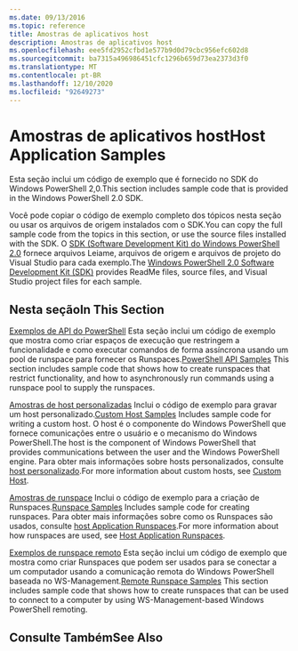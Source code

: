 ```yaml
---
ms.date: 09/13/2016
ms.topic: reference
title: Amostras de aplicativos host
description: Amostras de aplicativos host
ms.openlocfilehash: eee5fd2952cfbd1e577b9d0d79cbc956efc602d8
ms.sourcegitcommit: ba7315a496986451cfc1296b659d73ea2373d3f0
ms.translationtype: MT
ms.contentlocale: pt-BR
ms.lasthandoff: 12/10/2020
ms.locfileid: "92649273"
---
```

# <a name="host-application-samples"></a><span data-ttu-id="b756d-103">Amostras de aplicativos host</span><span class="sxs-lookup"><span data-stu-id="b756d-103">Host Application Samples</span></span>

<span data-ttu-id="b756d-104">Esta seção inclui um código de exemplo que é fornecido no SDK do Windows PowerShell 2,0.</span><span class="sxs-lookup"><span data-stu-id="b756d-104">This section includes sample code that is provided in the Windows PowerShell 2.0 SDK.</span></span>

 <span data-ttu-id="b756d-105">Você pode copiar o código de exemplo completo dos tópicos nesta seção ou usar os arquivos de origem instalados com o SDK.</span><span class="sxs-lookup"><span data-stu-id="b756d-105">You can copy the full sample code from the topics in this section, or use the source files installed with the SDK.</span></span> <span data-ttu-id="b756d-106">O [SDK (Software Development Kit) do Windows PowerShell 2.0](https://www.microsoft.com/download/details.aspx?id=2560) fornece arquivos Leiame, arquivos de origem e arquivos de projeto do Visual Studio para cada exemplo.</span><span class="sxs-lookup"><span data-stu-id="b756d-106">The [Windows PowerShell 2.0 Software Development Kit (SDK)](https://www.microsoft.com/download/details.aspx?id=2560) provides ReadMe files, source files, and Visual Studio project files for each sample.</span></span>

## <a name="in-this-section"></a><span data-ttu-id="b756d-107">Nesta seção</span><span class="sxs-lookup"><span data-stu-id="b756d-107">In This Section</span></span>

 <span data-ttu-id="b756d-108">[Exemplos de API do PowerShell](./windows-powershell-api-samples.md) Esta seção inclui um código de exemplo que mostra como criar espaços de execução que restringem a funcionalidade e como executar comandos de forma assíncrona usando um pool de runspace para fornecer os Runspaces.</span><span class="sxs-lookup"><span data-stu-id="b756d-108">[PowerShell API Samples](./windows-powershell-api-samples.md) This section includes sample code that shows how to create runspaces that restrict functionality, and how to asynchronously run commands using a runspace pool to supply the runspaces.</span></span>

 <span data-ttu-id="b756d-109">[Amostras de host personalizadas](./custom-host-samples.md) Inclui o código de exemplo para gravar um host personalizado.</span><span class="sxs-lookup"><span data-stu-id="b756d-109">[Custom Host Samples](./custom-host-samples.md) Includes sample code for writing a custom host.</span></span> <span data-ttu-id="b756d-110">O host é o componente do Windows PowerShell que fornece comunicações entre o usuário e o mecanismo do Windows PowerShell.</span><span class="sxs-lookup"><span data-stu-id="b756d-110">The host is the component of Windows PowerShell that provides communications between the user and the Windows PowerShell engine.</span></span> <span data-ttu-id="b756d-111">Para obter mais informações sobre hosts personalizados, consulte [host personalizado](./writing-a-windows-powershell-host-application.md).</span><span class="sxs-lookup"><span data-stu-id="b756d-111">For more information about custom hosts, see [Custom Host](./writing-a-windows-powershell-host-application.md).</span></span>

 <span data-ttu-id="b756d-112">[Amostras de runspace](./runspace-samples.md) Inclui o código de exemplo para a criação de Runspaces.</span><span class="sxs-lookup"><span data-stu-id="b756d-112">[Runspace Samples](./runspace-samples.md) Includes sample code for creating runspaces.</span></span> <span data-ttu-id="b756d-113">Para obter mais informações sobre como os Runspaces são usados, consulte [host Application Runspaces](creating-runspaces.md).</span><span class="sxs-lookup"><span data-stu-id="b756d-113">For more information about how runspaces are used, see [Host Application Runspaces](creating-runspaces.md).</span></span>

 <span data-ttu-id="b756d-114">[Exemplos de runspace remoto](./remote-runspace-samples.md) Esta seção inclui um código de exemplo que mostra como criar Runspaces que podem ser usados para se conectar a um computador usando a comunicação remota do Windows PowerShell baseada no WS-Management.</span><span class="sxs-lookup"><span data-stu-id="b756d-114">[Remote Runspace Samples](./remote-runspace-samples.md) This section includes sample code that shows how to create runspaces that can be used to connect to a computer by using WS-Management-based Windows PowerShell remoting.</span></span>

## <a name="see-also"></a><span data-ttu-id="b756d-115">Consulte Também</span><span class="sxs-lookup"><span data-stu-id="b756d-115">See Also</span></span>
